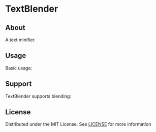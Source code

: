 # TextBlender

## About
A text minifier.

## Usage
Basic usage:

## Support
TextBlender supports blending:

## License
Distributed under the MIT License. See [LICENSE](/LICENSE) for more information

